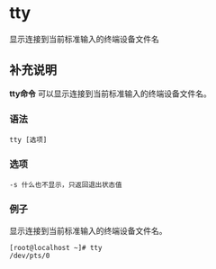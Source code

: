 tty
===

显示连接到当前标准输入的终端设备文件名

## 补充说明

**tty命令** 可以显示连接到当前标准输入的终端设备文件名。

###  语法

```shell
tty [选项]
```

###  选项

```shell
-s 什么也不显示，只返回退出状态值
```

### 例子

显示连接到当前标准输入的终端设备文件名。

```shell
[root@localhost ~]# tty
/dev/pts/0
```


<!-- Linux命令行搜索引擎：https://jaywcjlove.github.io/linux-command/ -->
